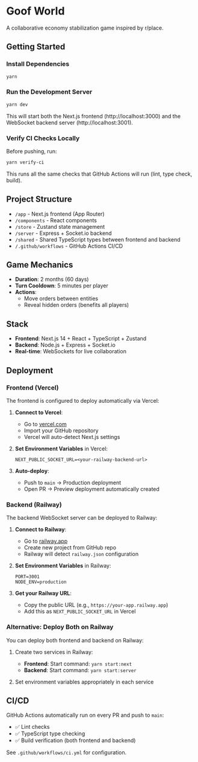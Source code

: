 # Goof World

A collaborative economy stabilization game inspired by r/place.

## Getting Started

### Install Dependencies

```bash
yarn
```

### Run the Development Server

```bash
yarn dev
```

This will start both the Next.js frontend (http://localhost:3000) and the WebSocket backend server (http://localhost:3001).

### Verify CI Checks Locally

Before pushing, run:

```bash
yarn verify-ci
```

This runs all the same checks that GitHub Actions will run (lint, type check, build).

## Project Structure

- `/app` - Next.js frontend (App Router)
- `/components` - React components
- `/store` - Zustand state management
- `/server` - Express + Socket.io backend
- `/shared` - Shared TypeScript types between frontend and backend
- `/.github/workflows` - GitHub Actions CI/CD

## Game Mechanics

- **Duration**: 2 months (60 days)
- **Turn Cooldown**: 5 minutes per player
- **Actions**:
  - Move orders between entities
  - Reveal hidden orders (benefits all players)

## Stack

- **Frontend**: Next.js 14 + React + TypeScript + Zustand
- **Backend**: Node.js + Express + Socket.io
- **Real-time**: WebSockets for live collaboration

## Deployment

### Frontend (Vercel)

The frontend is configured to deploy automatically via Vercel:

1. **Connect to Vercel**:
   - Go to [vercel.com](https://vercel.com)
   - Import your GitHub repository
   - Vercel will auto-detect Next.js settings

2. **Set Environment Variables** in Vercel:
   ```
   NEXT_PUBLIC_SOCKET_URL=<your-railway-backend-url>
   ```

3. **Auto-deploy**:
   - Push to `main` → Production deployment
   - Open PR → Preview deployment automatically created

### Backend (Railway)

The backend WebSocket server can be deployed to Railway:

1. **Connect to Railway**:
   - Go to [railway.app](https://railway.app)
   - Create new project from GitHub repo
   - Railway will detect `railway.json` configuration

2. **Set Environment Variables** in Railway:
   ```
   PORT=3001
   NODE_ENV=production
   ```

3. **Get your Railway URL**:
   - Copy the public URL (e.g., `https://your-app.railway.app`)
   - Add this as `NEXT_PUBLIC_SOCKET_URL` in Vercel

### Alternative: Deploy Both on Railway

You can deploy both frontend and backend on Railway:

1. Create two services in Railway:
   - **Frontend**: Start command: `yarn start:next`
   - **Backend**: Start command: `yarn start:server`

2. Set environment variables appropriately in each service

## CI/CD

GitHub Actions automatically run on every PR and push to `main`:

- ✅ Lint checks
- ✅ TypeScript type checking
- ✅ Build verification (both frontend and backend)

See `.github/workflows/ci.yml` for configuration.
